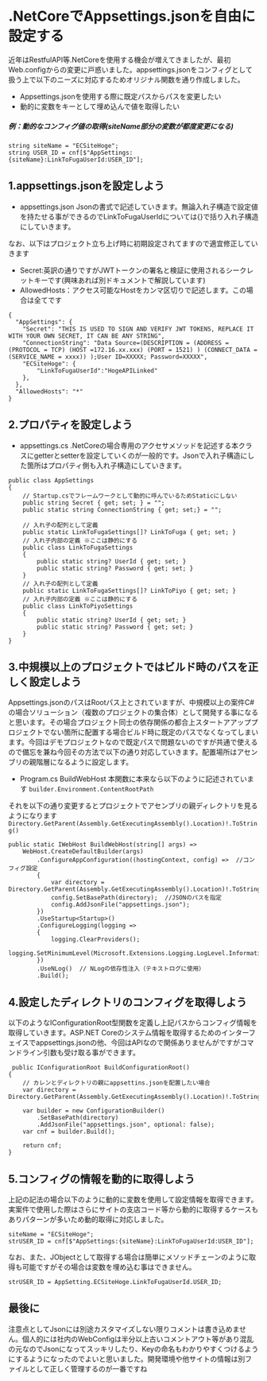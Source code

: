 # .NetCoreでAppsettings.jsonを自由に設定する
近年はRestfulAPI等.NetCoreを使用する機会が増えてきましたが、最初Web.configからの変更に戸惑いました。appsettings.jsonをコンフィグとして扱う上で以下のニーズに対応するためオリジナル関数を通り作成しました。

- Appsettings.jsonを使用する際に既定パスからパスを変更したい
- 動的に変数をキーとして埋め込んで値を取得したい

##### 例：動的なコンフィグ値の取得(siteName部分の変数が都度変更になる)
```
string siteName = "ECSiteHoge";
string USER_ID = cnf[$"AppSettings:{siteName}:LinkToFugaUserId:USER_ID"];
```

## 1.appsettings.jsonを設定しよう

- appsettings.json
Jsonの書式で記述していきます。無論入れ子構造で設定値を持たせる事ができるのでLinkToFugaUserIdについては{}で括り入れ子構造にしていきます。

なお、以下はプロジェクト立ち上げ時に初期設定されてますので適宜修正していきます
   
- Secret:英訳の通りですがJWTトークンの署名と検証に使用されるシークレットキーです(興味あれば別ドキュメントで解説しています)
- AllowedHosts：アクセス可能なHostをカンマ区切りで記述します。この場合は全てです

```
{
  "AppSettings": {
    "Secret": "THIS IS USED TO SIGN AND VERIFY JWT TOKENS, REPLACE IT WITH YOUR OWN SECRET, IT CAN BE ANY STRING",
    "ConnectionString": "Data Source=(DESCRIPTION = (ADDRESS = (PROTOCOL = TCP) (HOST =172.16.xx.xxx) (PORT = 1521) ) (CONNECT_DATA =(SERVICE_NAME = xxxx)) );User ID=XXXXX; Password=XXXXX",
    "ECSiteHoge": {
        "LinkToFugaUserId":"HogeAPILinked"
    },
  },
  "AllowedHosts": "*"
}
```

## 2.プロパティを設定しよう

- appsettings.cs
.NetCoreの場合専用のアクセサメソッドを記述する本クラスにgetterとsetterを設定していくのが一般的です。Jsonで入れ子構造にした箇所はプロパティ側も入れ子構造にしていきます。
```
public class AppSettings
{
    // Startup.csでフレームワークとして動的に呼んでいるためStaticにしない
    public string Secret { get; set; } = "";
    public static string ConnectionString { get; set;} = "";

    // 入れ子の配列として定義
    public static LinkToFugaSettings[]? LinkToFuga { get; set; }
    // 入れ子内部の定義 ※ここは静的にする
    public class LinkToFugaSettings
    {
        public static string? UserId { get; set; }
        public static string? Password { get; set; }
    }
    // 入れ子の配列として定義
    public static LinkToFugaSettings[]? LinkToPiyo { get; set; }
    // 入れ子内部の定義 ※ここは静的にする
    public class LinkToPiyoSettings
    {
        public static string? UserId { get; set; }
        public static string? Password { get; set; }
    }
}
```
## 3.中規模以上のプロジェクトではビルド時のパスを正しく設定しよう
Appsettings.jsonのパスはRootパス上とされていますが、中規模以上の案件C#の場合ソリューション（複数のプロジェクトの集合体）として開発する事になると思います。その場合プロジェクト同士の依存関係の都合上スタートアアッププロジェクトでない箇所に配置する場合ビルド時に既定のパスでなくなってしまいます。今回はデモプロジェクトなので既定パスで問題ないのですが共通で使えるので備忘を兼ね今回その方法で以下の通り対応していきます。配置場所はアセンブリの親階層になるように設定します。


- Program.cs BuildWebHost
本関数に本来なら以下のように記述されています
```builder.Environment.ContentRootPath```

それを以下の通り変更するとプロジェクトでアセンブリの親ディレクトリを見るようになります
```Directory.GetParent(Assembly.GetExecutingAssembly().Location)!.ToString()```

```
public static IWebHost BuildWebHost(string[] args) =>
    WebHost.CreateDefaultBuilder(args)
        .ConfigureAppConfiguration((hostingContext, config) =>  //コンフィグ設定
        {
            var directory = Directory.GetParent(Assembly.GetExecutingAssembly().Location)!.ToString();
            config.SetBasePath(directory);  //JSONのパスを指定
            config.AddJsonFile("appsettings.json");
        })
        .UseStartup<Startup>()
        .ConfigureLogging(logging =>
        {
            logging.ClearProviders();
            logging.SetMinimumLevel(Microsoft.Extensions.Logging.LogLevel.Information);
        })
        .UseNLog()  // NLogの依存性注入（テキストログに使用）
        .Build();
```

## 4.設定したディレクトリのコンフィグを取得しよう
以下のようなIConfigurationRoot型関数を定義し上記パスからコンフィグ情報を取得していきます。ASP.NET Coreのシステム情報を取得するためのインターフェイスでappsettings.jsonの他、今回はAPIなので関係ありませんがですがコマンドライン引数も受け取る事ができます。
```
 public IConfigurationRoot BuildConfigurationRoot()
{
    // カレンとディレクトリの親にappsettins.jsonを配置したい場合
    var directory = Directory.GetParent(Assembly.GetExecutingAssembly().Location)!.ToString();

    var builder = new ConfigurationBuilder()
        .SetBasePath(directory)
        .AddJsonFile("appsettings.json", optional: false);
    var cnf = builder.Build();

    return cnf;
}
```
## 5.コンフィグの情報を動的に取得しよう
上記の記法の場合以下のように動的に変数を使用して設定情報を取得できます。
実案件で使用した際はさらにサイトの支店コード等から動的に取得するケースもありパターンが多いため動的取得に対応しました。

```
siteName = "ECSiteHoge";
strUSER_ID = cnf[$"AppSettings:{siteName}:LinkToFugaUserId:USER_ID"];
```

なお、また、JObjectとして取得する場合は簡単にメソッドチェーンのように取得も可能ですがその場合は変数を埋め込む事はできません。
```
strUSER_ID = AppSetting.ECSiteHoge.LinkToFugaUserId.USER_ID;
```

## 最後に
注意点としてJsonには別途カスタマイズしない限りコメントは書き込めません。個人的には社内のWebConfigは半分以上古いコメントアウト等があり混乱の元なのでJsonになってスッキリしたり、Keyの命名もわかりやすくつけるようにするようになったのでよいと思いました。開発環境や他サイトの情報は別ファイルとして正しく管理するのが一番ですね